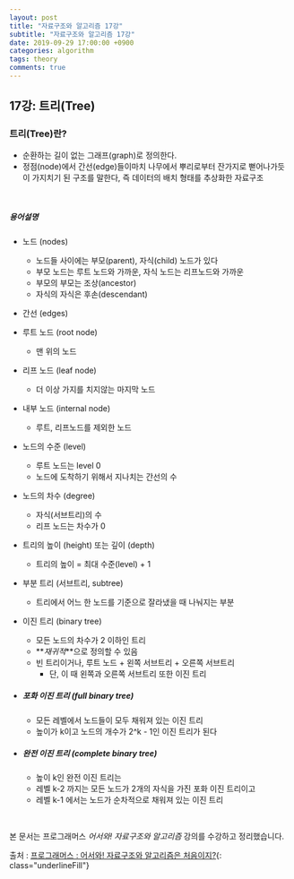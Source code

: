 ```yaml
---
layout: post
title: "자료구조와 알고리즘 17강"
subtitle: "자료구조와 알고리즘 17강"
date: 2019-09-29 17:00:00 +0900
categories: algorithm
tags: theory
comments: true
---
```


## 17강: 트리(Tree)

### 트리(Tree)란?

- 순환하는 길이 없는 그래프(graph)로 정의한다.
- 정점(node)에서  간선(edge)들이마치 나무에서 뿌리로부터 잔가지로 뻗어나가듯이 가지치기 된 구조를 말한다, 즉 데이터의 배치 형태를 추상화한 자료구조

<br>

##### 용어설명

- 노드 (nodes)
  - 노드들 사이에는 부모(parent), 자식(child) 노드가 있다
  - 부모 노드는 루트 노드와 가까운, 자식 노드는 리프노드와 가까운
  - 부모의 부모는 조상(ancestor)
  - 자식의 자식은 후손(descendant)
- 간선 (edges)
- 루트 노드 (root node)
  - 맨 위의 노드
- 리프 노드 (leaf node)
  - 더 이상 가지를 치지않는 마지막 노드
- 내부 노드 (internal node)
  - 루트, 리프노드를 제외한 노드
- 노드의 수준 (level)
  - 루트 노드는 level 0
  - 노드에 도착하기 위해서 지나치는 간선의 수
- 노드의 차수 (degree)
  - 자식(서브트리)의 수
  - 리프 노드는 차수가 0
- 트리의 높이 (height) 또는 깊이 (depth)
  - 트리의 높이 = 최대 수준(level) + 1
- 부분 트리 (서브트리, subtree)
  - 트리에서 어느 한 노드를 기준으로 잘라냈을 때 나눠지는 부분

- 이진 트리 (binary tree)

  - 모든 노드의 차수가 2 이하인 트리
  - **_재귀적_**으로 정의할 수 있음
  - 빈 트리이거나, 루트 노드 + 왼쪽 서브트리 + 오른쪽 서브트리
    - 단, 이 때 왼쪽과 오른쪽 서브트리 또한 이진 트리

- ##### 포화 이진 트리 (full binary tree)

  - 모든 레벨에서 노드들이 모두 채워져 있는 이진 트리
  - 높이가 k이고 노드의 개수가 2^k - 1인 이진 트리가 된다

- ##### 완전 이진 트리 (complete binary tree)

  - 높이 k인 완전 이진 트리는
  - 레벨  k-2 까지는 모든 노드가 2개의 자식을 가진 포화 이진 트리이고
  - 레벨 k-1 에서는 노드가 순차적으로 채워져 있는 이진 트리





<br>

본 문서는 프로그래머스 *어서와! 자료구조와 알고리즘* 강의를 수강하고 정리했습니다.

출처 : [프로그래머스 : 어서와! 자료구조와 알고리즘은 처음이지?](https://programmers.co.kr/learn/courses/57){: class="underlineFill"}